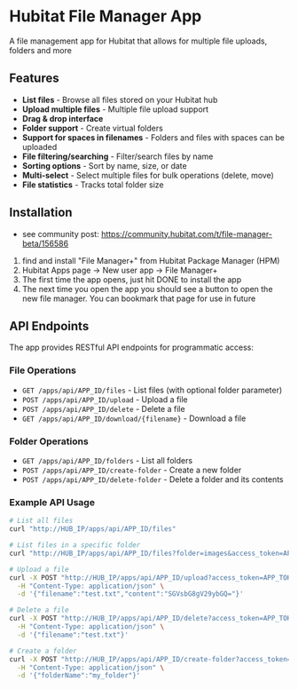 # Hubitat File Manager App

A file management app for Hubitat that allows for multiple file uploads, folders and more

## Features

- **List files** - Browse all files stored on your Hubitat hub
- **Upload multiple files** - Multiple file upload support
- **Drag & drop interface**
- **Folder support** - Create virtual folders
- **Support for spaces in filenames** - Folders and files with spaces can be uploaded
- **File filtering/searching** - Filter/search files by name
- **Sorting options** - Sort by name, size, or date
- **Multi-select** - Select multiple files for bulk operations (delete, move)
- **File statistics** - Tracks total folder size

## Installation

- see community post: https://community.hubitat.com/t/file-manager-beta/156586

1) find and install "File Manager+" from Hubitat Package Manager (HPM)
2) Hubitat Apps page -> New user app -> File Manager+
3) The first time the app opens, just hit DONE to install the app
4) The next time you open the app you should see a button to open the new file manager. You can bookmark that page for use in future

## API Endpoints

The app provides RESTful API endpoints for programmatic access:

### File Operations
- `GET /apps/api/APP_ID/files` - List files (with optional folder parameter)
- `POST /apps/api/APP_ID/upload` - Upload a file
- `POST /apps/api/APP_ID/delete` - Delete a file
- `GET /apps/api/APP_ID/download/{filename}` - Download a file

### Folder Operations
- `GET /apps/api/APP_ID/folders` - List all folders
- `POST /apps/api/APP_ID/create-folder` - Create a new folder
- `POST /apps/api/APP_ID/delete-folder` - Delete a folder and its contents

### Example API Usage

```bash
# List all files
curl "http://HUB_IP/apps/api/APP_ID/files"

# List files in a specific folder
curl "http://HUB_IP/apps/api/APP_ID/files?folder=images&access_token=APP_TOKEN"

# Upload a file
curl -X POST "http://HUB_IP/apps/api/APP_ID/upload?access_token=APP_TOKEN" \
  -H "Content-Type: application/json" \
  -d '{"filename":"test.txt","content":"SGVsbG8gV29ybGQ="}'

# Delete a file
curl -X POST "http://HUB_IP/apps/api/APP_ID/delete?access_token=APP_TOKEN" \
  -H "Content-Type: application/json" \
  -d '{"filename":"test.txt"}'

# Create a folder
curl -X POST "http://HUB_IP/apps/api/APP_ID/create-folder?access_token=APP_TOKEN" \
  -H "Content-Type: application/json" \
  -d '{"folderName":"my_folder"}'

```
